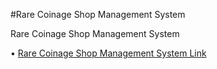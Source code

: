 #Rare Coinage Shop Management System

Rare Coinage Shop Management System

• [Rare Coinage Shop Management System Link][Webpage Link]

[Webpage Link]: https://lrgs.ftsm.ukm.my/users/a176252/myPT4/login.php
